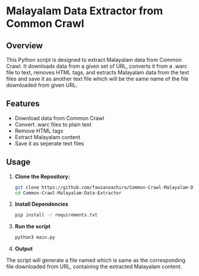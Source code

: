 # Malayalam Data Extractor from Common Crawl

## Overview

This Python script is designed to extract Malayalam data from Common Crawl. It downloads data from a given set of URL, converts it from a .warc file to text, removes HTML tags, and extracts Malayalam data from the text files and save it as another text file which will be the same name of the file downloaded from given URL.

## Features

- Download data from Common Crawl
- Convert .warc files to plain text
- Remove HTML tags
- Extract Malayalam content
- Save it as seperate text files

## Usage

1. **Clone the Repository:**

   ```bash
   git clone https://github.com/fawzanoachira/Common-Crawl-Malayalam-Data-Extractor.git
   cd Common-Crawl-Malayalam-Data-Extractor

2. **Install Dependencies**

   ```bash
   pip install -r requirements.txt

3. **Run the script**

   ```bash
   python3 main.py

4. **Output**

The script will generate a file named which is same as the corresponding file downloaded from URL, containing the extracted Malayalam content.
